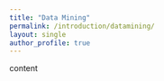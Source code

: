 ```yaml
---
title: "Data Mining"
permalink: /introduction/datamining/
layout: single
author_profile: true
---
```


content
